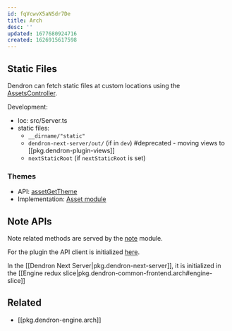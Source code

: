 ```yaml
---
id: fqVcwvX5aNSdr7De
title: Arch
desc: ''
updated: 1677680924716
created: 1626915617598
---
```


## Static Files

Dendron can fetch static files at custom locations using the [AssetsController](https://github.com/dendronhq/dendron/blob/fe83a99d11feffb0c588a5ae3b23b73b6283c851/packages/api-server/src/modules/assets.ts#L17-L17).

Development: 
- loc: src/Server.ts
- static files:
    - `__dirname/"static"`
    - `dendron-next-server/out/` (if in `dev`) #deprecated - moving views to [[pkg.dendron-plugin-views]]
    - `nextStaticRoot` (if `nextStaticRoot` is set)

### Themes
- API: [assetGetTheme](https://github.com/dendronhq/dendron/blob/16b0e5c59e3ee11530199b5c9a11a58f05e14a93/packages/common-all/src/api.ts#L335-L335)
- Implementation: [Asset module](https://github.com/dendronhq/dendron/blob/1da7714f50acbba312a7e2e7a497f9e53920c96f/packages/api-server/src/routes/assets.ts#L22-L22)

## Note APIs

Note related methods are served by the [note](https://github.com/dendronhq/dendron/blob/260f6ca44425444963e99117fb47c8ed68d02d5e/packages/api-server/src/modules/notes/index.ts#L26-L26) module. 

For the plugin the API client is initialized [here](https://github.com/dendronhq/dendron/blob/1da7714f50acbba312a7e2e7a497f9e53920c96f/packages/plugin-core/src/services/EngineAPIService.ts#L33-L33).

In the [[Dendron Next Server|pkg.dendron-next-server]], it is initialized in the [[Engine redux slice|pkg.dendron-common-frontend.arch#engine-slice]]


## Related

- [[pkg.dendron-engine.arch]]